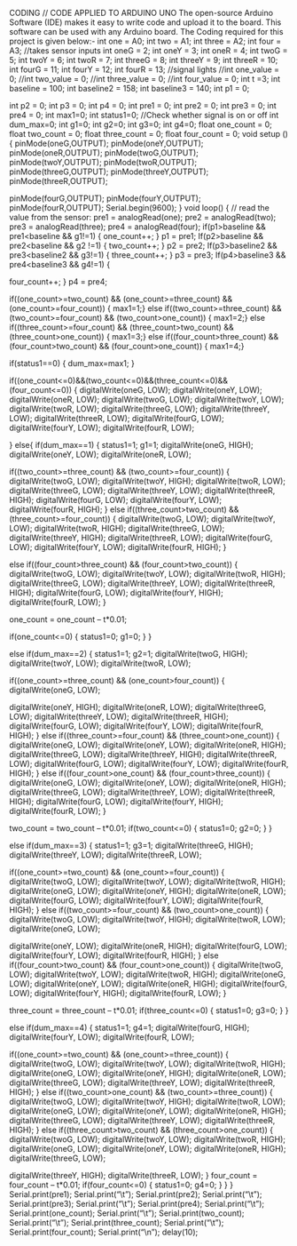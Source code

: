 CODING
// CODE APPLIED TO ARDUINO UNO
The open-source Arduino Software (IDE) makes it easy to write code and upload it to the 
board. This software can be used with any Arduino board. The Coding required for this 
project is given below:-
int one = A0; 
int two = A1;
int three = A2;
int four = A3; //takes sensor inputs
int oneG = 2;
int oneY = 3;
int oneR = 4;
int twoG = 5;
int twoY = 6;
int twoR = 7;
int threeG = 8;
int threeY = 9;
int threeR = 10;
int fourG = 11;
int fourY = 12;
int fourR = 13; //signal lights
//int one_value = 0;
//int two_value = 0;
//int three_value = 0;
//int four_value = 0;
int t =3;
int baseline = 100;
int baseline2 = 158;
int baseline3 = 140;
int p1 = 0;

int p2 = 0;
int p3 = 0;
int p4 = 0;
int pre1 = 0;
int pre2 = 0;
int pre3 = 0;
int pre4 = 0;
int max1=0;
int status1=0; //Check whether signal is on or off
int dum_max=0;
int g1=0;
int g2=0;
int g3=0;
int g4=0;
float one_count = 0;
float two_count = 0;
float three_count = 0;
float four_count = 0;
void setup () {
 pinMode(oneG,OUTPUT);
 pinMode(oneY,OUTPUT);
 pinMode(oneR,OUTPUT);
 pinMode(twoG,OUTPUT);
 pinMode(twoY,OUTPUT);
 pinMode(twoR,OUTPUT);
 pinMode(threeG,OUTPUT);
 pinMode(threeY,OUTPUT);
 pinMode(threeR,OUTPUT);

 pinMode(fourG,OUTPUT);
 pinMode(fourY,OUTPUT);
 pinMode(fourR,OUTPUT);
 Serial.begin(9600);
}
void loop() {
 // read the value from the sensor:
 pre1 = analogRead(one); 
 pre2 = analogRead(two);
 pre3 = analogRead(three);
 pre4 = analogRead(four);
 if(p1>baseline && pre1<baseline && g1!=1)
 {
 one_count++;
 }
 p1 = pre1;
 If(p2>baseline && pre2<baseline && g2 !=1)
 {
 two_count++;
 }
 p2 = pre2;
 If(p3>baseline2 && pre3<baseline2 && g3!=1)
 {
 three_count++;
 }
 p3 = pre3;
 If(p4>baseline3 && pre4<baseline3 && g4!=1)
 {

 four_count++;
 }
 p4 = pre4; 
 
 if((one_count>=two_count) && (one_count>=three_count) && (one_count>=four_count))
 { max1=1;}
 else if((two_count>=three_count) && (two_count>=four_count) && 
(two_count>one_count))
 { max1=2;} 
 else if((three_count>=four_count) && (three_count>two_count) && 
(three_count>one_count))
 { max1=3;}
 else if((four_count>three_count) && (four_count>two_count) && 
(four_count>one_count))
 { max1=4;}
 
 if(status1==0)
 { dum_max=max1; }
 
 if((one_count<=0)&&(two_count<=0)&&(three_count<=0)&&(four_count<=0))
 {
 digitalWrite(oneG, LOW);
 digitalWrite(oneY, LOW);
 digitalWrite(oneR, LOW);
 digitalWrite(twoG, LOW);
 digitalWrite(twoY, LOW);
 digitalWrite(twoR, LOW);
 digitalWrite(threeG, LOW);
 digitalWrite(threeY, LOW);
 digitalWrite(threeR, LOW);
 digitalWrite(fourG, LOW);
 digitalWrite(fourY, LOW);
 digitalWrite(fourR, LOW);

 }
 else{
 if(dum_max==1)
 { status1=1;
 g1=1;
 digitalWrite(oneG, HIGH);
 digitalWrite(oneY, LOW);
 digitalWrite(oneR, LOW);
 
 if((two_count>=three_count) && (two_count>=four_count))
 {
 digitalWrite(twoG, LOW);
 digitalWrite(twoY, HIGH);
 digitalWrite(twoR, LOW);
 digitalWrite(threeG, LOW);
 digitalWrite(threeY, LOW);
 digitalWrite(threeR, HIGH);
 digitalWrite(fourG, LOW);
 digitalWrite(fourY, LOW);
 digitalWrite(fourR, HIGH);
 }
 else if((three_count>two_count) && (three_count>=four_count))
 {
 digitalWrite(twoG, LOW);
 digitalWrite(twoY, LOW);
 digitalWrite(twoR, HIGH);
 digitalWrite(threeG, LOW);
 digitalWrite(threeY, HIGH);
 digitalWrite(threeR, LOW);
 digitalWrite(fourG, LOW);
 digitalWrite(fourY, LOW);
 digitalWrite(fourR, HIGH);
 }

 else if((four_count>three_count) && (four_count>two_count))
 {
 digitalWrite(twoG, LOW);
 digitalWrite(twoY, LOW);
 digitalWrite(twoR, HIGH);
 digitalWrite(threeG, LOW);
 digitalWrite(threeY, LOW);
 digitalWrite(threeR, HIGH);
 digitalWrite(fourG, LOW);
 digitalWrite(fourY, HIGH);
 digitalWrite(fourR, LOW);
 }
 
 one_count = one_count – t*0.01;
 
 if(one_count<=0)
 {
 status1=0;
 g1=0;
 } 
 }
 
 
 else if(dum_max==2)
 { status1=1;
 g2=1;
 digitalWrite(twoG, HIGH);
 digitalWrite(twoY, LOW);
 digitalWrite(twoR, LOW);
 
 if((one_count>=three_count) && (one_count>four_count))
 {
 digitalWrite(oneG, LOW);

 digitalWrite(oneY, HIGH);
 digitalWrite(oneR, LOW);
 digitalWrite(threeG, LOW);
 digitalWrite(threeY, LOW);
 digitalWrite(threeR, HIGH);
 digitalWrite(fourG, LOW);
 digitalWrite(fourY, LOW);
 digitalWrite(fourR, HIGH);
 }
 else if((three_count>=four_count) && (three_count>one_count))
 {
 digitalWrite(oneG, LOW);
 digitalWrite(oneY, LOW);
 digitalWrite(oneR, HIGH);
 digitalWrite(threeG, LOW);
 digitalWrite(threeY, HIGH);
 digitalWrite(threeR, LOW);
 digitalWrite(fourG, LOW);
 digitalWrite(fourY, LOW);
 digitalWrite(fourR, HIGH);
 }
 else if((four_count>one_count) && (four_count>three_count))
 {
 digitalWrite(oneG, LOW);
 digitalWrite(oneY, LOW);
 digitalWrite(oneR, HIGH);
 digitalWrite(threeG, LOW);
 digitalWrite(threeY, LOW);
 digitalWrite(threeR, HIGH);
 digitalWrite(fourG, LOW);
 digitalWrite(fourY, HIGH);
 digitalWrite(fourR, LOW);
 }

 two_count = two_count – t*0.01;
 if(two_count<=0)
 {
 status1=0;
 g2=0;
 }
 }
 
 else if(dum_max==3)
 { status1=1;
 g3=1;
 digitalWrite(threeG, HIGH);
 digitalWrite(threeY, LOW);
 digitalWrite(threeR, LOW);
 
 if((one_count>=two_count) && (one_count>=four_count))
 {
 digitalWrite(twoG, LOW);
 digitalWrite(twoY, LOW);
 digitalWrite(twoR, HIGH);
 digitalWrite(oneG, LOW);
 digitalWrite(oneY, HIGH);
 digitalWrite(oneR, LOW);
 digitalWrite(fourG, LOW);
 digitalWrite(fourY, LOW);
 digitalWrite(fourR, HIGH);
 }
 else if((two_count>=four_count) && (two_count>one_count))
 {
 digitalWrite(twoG, LOW);
 digitalWrite(twoY, HIGH);
 digitalWrite(twoR, LOW);
 digitalWrite(oneG, LOW);

 digitalWrite(oneY, LOW);
 digitalWrite(oneR, HIGH);
 digitalWrite(fourG, LOW);
 digitalWrite(fourY, LOW);
 digitalWrite(fourR, HIGH);
 }
 else if((four_count>two_count) && (four_count>one_count))
 {
 digitalWrite(twoG, LOW);
 digitalWrite(twoY, LOW);
 digitalWrite(twoR, HIGH);
 digitalWrite(oneG, LOW);
 digitalWrite(oneY, LOW);
 digitalWrite(oneR, HIGH);
 digitalWrite(fourG, LOW);
 digitalWrite(fourY, HIGH);
 digitalWrite(fourR, LOW);
 }
 
 three_count = three_count – t*0.01;
 if(three_count<=0)
 {
 status1=0;
 g3=0;
 } 
 }
 
else if(dum_max==4)
 { status1=1;
 g4=1;
 digitalWrite(fourG, HIGH);
 digitalWrite(fourY, LOW);
 digitalWrite(fourR, LOW);

 if((one_count>=two_count) && (one_count>=three_count))
 {
 digitalWrite(twoG, LOW);
 digitalWrite(twoY, LOW);
 digitalWrite(twoR, HIGH);
 digitalWrite(oneG, LOW);
 digitalWrite(oneY, HIGH);
 digitalWrite(oneR, LOW);
 digitalWrite(threeG, LOW);
 digitalWrite(threeY, LOW);
 digitalWrite(threeR, HIGH);
 } 
 else if((two_count>one_count) && (two_count>=three_count))
 {
 digitalWrite(twoG, LOW);
 digitalWrite(twoY, HIGH);
 digitalWrite(twoR, LOW);
 digitalWrite(oneG, LOW);
 digitalWrite(oneY, LOW);
 digitalWrite(oneR, HIGH);
 digitalWrite(threeG, LOW);
 digitalWrite(threeY, LOW);
 digitalWrite(threeR, HIGH);
 } 
 else if((three_count>two_count) && (three_count>one_count))
 {
 digitalWrite(twoG, LOW);
 digitalWrite(twoY, LOW);
 digitalWrite(twoR, HIGH);
 digitalWrite(oneG, LOW);
 digitalWrite(oneY, LOW);
 digitalWrite(oneR, HIGH);
 digitalWrite(threeG, LOW);

 digitalWrite(threeY, HIGH);
 digitalWrite(threeR, LOW);
 } 
 four_count = four_count – t*0.01;
 if(four_count<=0)
 {
 status1=0;
 g4=0;
 }
 }
 }
 Serial.print(pre1);
 Serial.print(“\t”);
 Serial.print(pre2);
 Serial.print(“\t”);
 Serial.print(pre3);
 Serial.print(“\t”);
 Serial.print(pre4);
 Serial.print(“\t”);
 Serial.print(one_count);
 Serial.print(“\t”);
 Serial.print(two_count);
 Serial.print(“\t”);
 Serial.print(three_count);
 Serial.print(“\t”);
 Serial.print(four_count);
 Serial.print(“\n”);
 delay(10);
